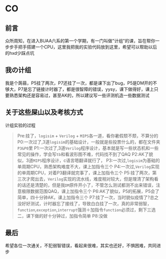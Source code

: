 # CO
## 前言
众所周知，在进入BUAA六系的第一个学期，有一门叫做"计组"的课，旨在帮你一步步手把手搭建一个CPU，这里我把我的实验代码放到这里，希望可以帮助以后的hxd少踩点坑
## 我の计组
我是个蒟蒻，P5挂了两次，P7还挂了一次，都是课下出了bug，P5是DM开的不够大，P7是忘了链接计时器了，都是很智障的错误，yysy，课下做得好，课上只要熟悉架构还是容易过，甚至AK的，所以建议写一些评测机造一些数据测试
## 关于这些屎山以及考核方式
计组实验的过程
> Pre:挂了，``logisim`` + ``Verilog`` + ``MIPS``各一道，看你暑假颓不颓，不算分的
> P0:一次过了,3道``logisim``的基础设计，一般就是些投票什么的，都在文件夹``P3&P0``里
> P1:一次过了,3道``Verilog``程序设计，基本就是写一些状态机和一些常见的操作，学会写``tb``和看波形图不难，代码找不到了QAQ
> P2:AK了貌似，3道``MIPS``程序设计，c语言嗯翻译就行了，
> P3:一次过,``logisim``为基础的单周期CPU，熟悉架构难度不大，课上加指令三个
> P4:一次过,``Verilog``实现的单周期CPU，对着P3翻译就完事了，课上加指令三个
> P5:挂了两次，第三次才爬出去，``Verilog``实现的流水线，难度相对较大，但是理清了架构看的话还是清楚的，但是我``DM``原件开小了，不管怎么测试都测不出来错误，注意极限数据范围QAQ，课上加指令三个
> P6:AK了貌似，P5的拓展，P5会了简单，四十分钟AK，课上加指令三个
> P7:挂了一次，当时貌似疫情了?总之没好好测试，计时器忘了接线了，导致白白挂了一次，真的非常弱智，``function``,``exception``,``interrupt``强测＋加指令``function``必须过，剩下三选二，课下做的好十分钟过，加指令简单
> P8:没做
## 最后
希望各位一次通关，不犯弱智错误，看起来很难，其实也还好，不惧困难，共同进步
